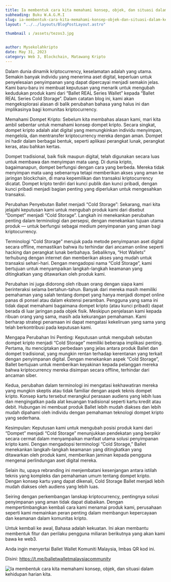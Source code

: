 ```yaml
---
title: Ia membentuk cara kita memahami konsep, objek, dan situasi dalam kehidupan harian kita.
subheading: Buku W.A.G.M.I
slug: ia-membentuk-cara-kita-memahami-konsep-objek-dan-situasi-dalam-kehidupan-harian-kita
layout: "../../layouts/BlogPostLayout.astro"

thumbnail : /assets/tezos3.jpg


author: Mysekolahkripto
date: May 31, 2023
category: Web 3, Blockchain, Matawang Kripto
---
```



Dalam dunia dinamik kriptocurrency, keselamatan adalah yang utama. Semakin banyak individu yang menerima aset digital, keperluan untuk penyelesaian penyimpanan yang dapat dipercayai menjadi semakin jelas. Kami baru-baru ini membuat keputusan yang menarik untuk mengubah kedudukan produk kami dari “Ballet REAL Series Wallet” kepada “Ballet REAL Series Cold Storage”. Dalam catatan blog ini, kami akan mengeksplorasi alasan di balik perubahan bahasa yang halus ini dan implikasinya bagi komunitas kriptocurrency.

Memahami Dompet Kripto: Sebelum kita membahas alasan kami, mari kita ambil sebentar untuk memahami konsep dompet kripto. Secara singkat, dompet kripto adalah alat digital yang memungkinkan individu menyimpan, mengelola, dan mentransfer kriptocurrency mereka dengan aman. Dompet ini hadir dalam berbagai bentuk, seperti aplikasi perangkat lunak, perangkat keras, atau bahkan kertas.

Dompet tradisional, baik fisik maupun digital, telah digunakan secara luas untuk membawa dan menyimpan mata uang. Di dunia kripto, bagaimanapun, dompet berfungsi dengan cara yang berbeda. Mereka tidak menyimpan mata uang sebenarnya tetapi memberikan akses yang aman ke jaringan blockchain, di mana kepemilikan dan transaksi kriptocurrency dicatat. Dompet kripto terdiri dari kunci publik dan kunci pribadi, dengan kunci pribadi menjadi bagian penting yang diperlukan untuk mengesahkan transaksi.

Perubahan Penyebutan Ballet menjadi “Cold Storage”: Sekarang, mari kita jelajahi keputusan kami untuk mengubah produk kami dari disebut “Dompet” menjadi “Cold Storage”. Langkah ini menekankan perubahan penting dalam terminologi dan persepsi, dengan menekankan tujuan utama produk — untuk berfungsi sebagai medium penyimpanan yang aman bagi kriptocurrency.

Terminologi “Cold Storage” merujuk pada metode penyimpanan aset digital secara offline, memastikan bahwa itu terhindar dari ancaman online seperti hacking dan perangkat lunak berbahaya. Sebaliknya, “Hot Wallets” terhubung dengan internet dan memberikan akses yang mudah untuk transaksi sehari-hari. Dengan mengadopsi nama “Cold Storage”, kami bertujuan untuk menyampaikan langkah-langkah keamanan yang ditingkatkan yang ditawarkan oleh produk kami.

Perubahan ini juga didorong oleh ribuan orang dengan siapa kami berinteraksi selama bertahun-tahun. Banyak dari mereka masih memiliki pemahaman yang salah tentang dompet yang hanya menjadi dompet online panas di ponsel atau dalam ekstensi peramban. Pengguna yang sama ini tidak dapat memahami bagaimana dompet kripto (atau kunci pribadi) dapat berada di luar jaringan pada objek fisik. Meskipun penjelasan kami kepada ribuan orang yang sama, masih ada kekurangan pemahaman. Kami berharap strategi penamaan ini dapat mengatasi kekeliruan yang sama yang telah berkontribusi pada keputusan kami.

Mengapa Perubahan Ini Penting: Keputusan untuk mengubah sebutan dompet kripto menjadi “Cold Storage” memiliki beberapa implikasi penting. Pertama, itu menciptakan perbedaan yang jelas antara produk Ballet dan dompet tradisional, yang mungkin rentan terhadap kerentanan yang terkait dengan penyimpanan digital. Dengan menekankan aspek “Cold Storage”, Ballet bertujuan untuk memberikan keyakinan kepada pelanggan mereka bahwa kriptocurrency mereka disimpan secara offline, terhindar dari ancaman siber.

Kedua, perubahan dalam terminologi ini mengatasi kekhawatiran mereka yang mungkin skeptis atau tidak familiar dengan aspek teknis dompet kripto. Konsep kartu tersebut merangkul perasaan audiens yang lebih luas dan mengingatkan pada alat keuangan tradisional seperti kartu kredit atau debit. Hubungan ini membuat produk Ballet lebih mudah diakses dan lebih mudah dipahami oleh individu dengan pemahaman teknologi dompet kripto yang sederhana.

Kesimpulan: Keputusan kami untuk mengubah posisi produk kami dari “Dompet” menjadi “Cold Storage” menunjukkan pendekatan yang berpikir secara cermat dalam menyampaikan manfaat utama solusi penyimpanan kripto kami. Dengan mengadopsi terminologi “Cold Storage,” Ballet menekankan langkah-langkah keamanan yang ditingkatkan yang ditawarkan oleh produk kami, memberikan jaminan kepada pengguna mengenai perlindungan aset digital mereka.

Selain itu, upaya rebranding ini menjembatani kesenjangan antara istilah teknis yang kompleks dan pemahaman umum tentang dompet kripto. Dengan konsep kartu yang dapat dikenali, Cold Storage Ballet menjadi lebih mudah diakses oleh audiens yang lebih luas.

Seiring dengan perkembangan lanskap kriptocurrency, pentingnya solusi penyimpanan yang aman tidak dapat diabaikan. Dengan mempertimbangkan kembali cara kami menamai produk kami, perusahaan seperti kami memainkan peran penting dalam membangun kepercayaan dan keamanan dalam komunitas kripto.

Untuk kembali ke awal, Bahasa adalah kekuatan. Ini akan membantu membentuk fitur dan perilaku pengguna miliaran berikutnya yang akan kami bawa ke web3.

Anda ingin menyertai Ballet Wallet Komuniti Malaysia, Imbas QR kod ini.

Disini: https://t.me/balletwalletmalaysiacommunity

<img src="/assets/BP5-ballet-wallet.webp" alt="Ia membentuk cara kita memahami konsep, objek, dan situasi dalam kehidupan harian kita." class="pt-4 w-1/2 mx-auto rounded-md">
